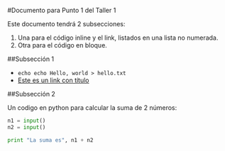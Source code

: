 #Documento para Punto 1 del Taller 1

Este documento tendrá 2 subsecciones:

1. Una para el código inline y el link, listados en una lista no numerada.
2. Otra para el código en bloque.

##Subsección 1

+ `echo echo Hello, world > hello.txt `
+ [Este es un link con título](https://www.github.com/Cohnan/MC/Talleres "Página de mis talleres")

##Subsección 2

Un codigo en python para calcular la suma de 2 números:

```python
n1 = input()
n2 = input()

print "La suma es", n1 + n2
```
